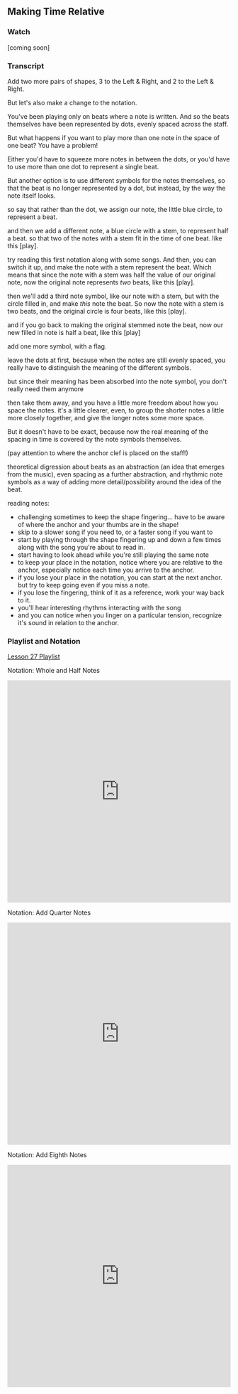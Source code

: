 ## Making Time Relative



### Watch



[coming soon]



### Transcript

Add two more pairs of shapes, 3 to the Left & Right, and 2 to the Left & Right.

But let's also make a change to the notation.

You've been playing only on beats where a note is written. And so the beats themselves have been represented by dots, evenly spaced across the staff.

But what happens if you want to play more than one note in the space of one beat? You have a problem!

Either you'd have to squeeze more notes in between the dots, or you'd have to use more than one dot to represent a single beat.

But another option is to use different symbols for the notes themselves, so that the beat is no longer represented by a dot, but instead, by the way the note itself looks.



so say that rather than the dot, we assign our note, the little blue circle, to represent a beat.

and then we add a different note, a blue circle with a stem, to represent half a beat. so that two of the notes with a stem fit in the time of one beat. like this [play].

try reading this first notation along with some songs. And then, you can switch it up, and make the note with a stem represent the beat. Which means that since the note with a stem was half the value of our original note, now the original note represents *two* beats, like this [play].



then we'll add a third note symbol, like our note with a stem, but with the circle filled in, and make *this* note the beat. So now the note with a stem is two beats, and the original circle is four beats, like this [play].

and if you go back to making the original stemmed note the beat, now our new filled in note is half a beat, like this [play]



add one more symbol, with a flag.





leave the dots at first, because when the notes are still evenly spaced, you really have to distinguish the meaning of the different symbols.

but since their meaning has been absorbed into the note symbol, you don't really need them anymore 

then take them away, and you have a little more freedom about how you space the notes. it's a little clearer, even, to group the shorter notes a little more closely together, and give the longer notes some more space.

But it doesn't have to be exact, because now the real meaning of the spacing in time is covered by the note symbols themselves.



(pay attention to where the anchor clef is placed on the staff!)



theoretical digression about beats as an abstraction (an idea that emerges from the music), even spacing as a further abstraction, and rhythmic note symbols as a way of adding more detail/possibility around the idea of the beat.



reading notes:

- challenging sometimes to keep the shape fingering... have to be aware of where the anchor and your thumbs are in the shape!
- skip to a slower song if you need to, or a faster song if you want to
- start by playing through the shape fingering up and down a few times along with the song you're about to read in.
- start having to look ahead while you're still playing the same note
- to keep your place in the notation, notice where you are relative to the anchor, especially notice each time you arrive to the anchor.
- if you lose your place in the notation, you can start at the next anchor. but try to keep going even if you miss a note.
- if you lose the fingering, think of it as a reference, work your way back to it.
- you'll hear interesting rhythms interacting with the song
- and you can notice when you linger on a particular tension, recognize it's sound in relation to the anchor.



### Playlist and Notation

<a href="https://www.shapesmusic.com/reading-4" target="_blank">Lesson 27 Playlist</a>



Notation: Whole and Half Notes

<embed
	src="https://shapesmusic.github.io/shapes-method/media/reading_tactile_6.pdf"
	type="application/pdf"
	width="100%"
	height="500px"
/>


Notation: Add Quarter Notes

<embed
	src="https://shapesmusic.github.io/shapes-method/media/reading_tactile_7.pdf"
	type="application/pdf"
	width="100%"
	height="500px"
/>


Notation: Add Eighth Notes

<embed
	src="https://shapesmusic.github.io/shapes-method/media/reading_tactile_8.pdf"
	type="application/pdf"
	width="100%"
	height="500px"
/>